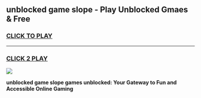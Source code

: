 
## unblocked game slope - Play Unblocked Gmaes & Free
<h3>
<a href="https://news.freeplayer.one?title=unblocked_game_slope&ref=23F">CLICK TO PLAY</a></h3>
<hr>

<h3>
<a href="https://news.freeplayer.one?title=unblocked_game_slope&ref=23F">CLICK 2 PLAY</a>
  
</h3>

<a href="https://news.freeplayer.one?title=unblocked_game_slope&ref=23F/"><img src="https://clearcache.store/games.png"></a>


**unblocked game slope games unblocked: Your Gateway to Fun and Accessible Online Gaming**
